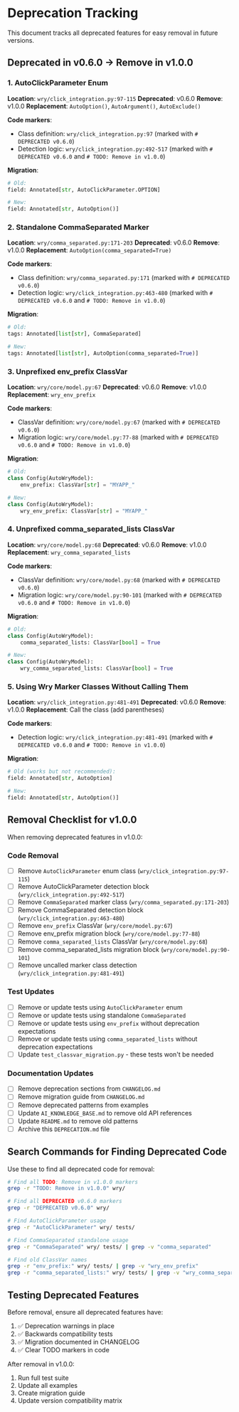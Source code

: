 # Deprecation Tracking

This document tracks all deprecated features for easy removal in future versions.

## Deprecated in v0.6.0 → Remove in v1.0.0

### 1. AutoClickParameter Enum

**Location**: `wry/click_integration.py:97-115`
**Deprecated**: v0.6.0
**Remove**: v1.0.0
**Replacement**: `AutoOption()`, `AutoArgument()`, `AutoExclude()`

**Code markers**:

- Class definition: `wry/click_integration.py:97` (marked with `# DEPRECATED v0.6.0`)
- Detection logic: `wry/click_integration.py:492-517` (marked with `# DEPRECATED v0.6.0` and `# TODO: Remove in v1.0.0`)

**Migration**:

```python
# Old:
field: Annotated[str, AutoClickParameter.OPTION]

# New:
field: Annotated[str, AutoOption()]
```

### 2. Standalone CommaSeparated Marker

**Location**: `wry/comma_separated.py:171-203`
**Deprecated**: v0.6.0
**Remove**: v1.0.0
**Replacement**: `AutoOption(comma_separated=True)`

**Code markers**:

- Class definition: `wry/comma_separated.py:171` (marked with `# DEPRECATED v0.6.0`)
- Detection logic: `wry/click_integration.py:463-480` (marked with `# DEPRECATED v0.6.0` and `# TODO: Remove in v1.0.0`)

**Migration**:

```python
# Old:
tags: Annotated[list[str], CommaSeparated]

# New:
tags: Annotated[list[str], AutoOption(comma_separated=True)]
```

### 3. Unprefixed env_prefix ClassVar

**Location**: `wry/core/model.py:67`
**Deprecated**: v0.6.0
**Remove**: v1.0.0
**Replacement**: `wry_env_prefix`

**Code markers**:

- ClassVar definition: `wry/core/model.py:67` (marked with `# DEPRECATED v0.6.0`)
- Migration logic: `wry/core/model.py:77-88` (marked with `# DEPRECATED v0.6.0` and `# TODO: Remove in v1.0.0`)

**Migration**:

```python
# Old:
class Config(AutoWryModel):
    env_prefix: ClassVar[str] = "MYAPP_"

# New:
class Config(AutoWryModel):
    wry_env_prefix: ClassVar[str] = "MYAPP_"
```

### 4. Unprefixed comma_separated_lists ClassVar

**Location**: `wry/core/model.py:68`
**Deprecated**: v0.6.0
**Remove**: v1.0.0
**Replacement**: `wry_comma_separated_lists`

**Code markers**:

- ClassVar definition: `wry/core/model.py:68` (marked with `# DEPRECATED v0.6.0`)
- Migration logic: `wry/core/model.py:90-101` (marked with `# DEPRECATED v0.6.0` and `# TODO: Remove in v1.0.0`)

**Migration**:

```python
# Old:
class Config(AutoWryModel):
    comma_separated_lists: ClassVar[bool] = True

# New:
class Config(AutoWryModel):
    wry_comma_separated_lists: ClassVar[bool] = True
```

### 5. Using Wry Marker Classes Without Calling Them

**Location**: `wry/click_integration.py:481-491`
**Deprecated**: v0.6.0
**Remove**: v1.0.0
**Replacement**: Call the class (add parentheses)

**Code markers**:

- Detection logic: `wry/click_integration.py:481-491` (marked with `# DEPRECATED v0.6.0` and `# TODO: Remove in v1.0.0`)

**Migration**:

```python
# Old (works but not recommended):
field: Annotated[str, AutoOption]

# New:
field: Annotated[str, AutoOption()]
```

## Removal Checklist for v1.0.0

When removing deprecated features in v1.0.0:

### Code Removal

- [ ] Remove `AutoClickParameter` enum class (`wry/click_integration.py:97-115`)
- [ ] Remove AutoClickParameter detection block (`wry/click_integration.py:492-517`)
- [ ] Remove `CommaSeparated` marker class (`wry/comma_separated.py:171-203`)
- [ ] Remove CommaSeparated detection block (`wry/click_integration.py:463-480`)
- [ ] Remove `env_prefix` ClassVar (`wry/core/model.py:67`)
- [ ] Remove env_prefix migration block (`wry/core/model.py:77-88`)
- [ ] Remove `comma_separated_lists` ClassVar (`wry/core/model.py:68`)
- [ ] Remove comma_separated_lists migration block (`wry/core/model.py:90-101`)
- [ ] Remove uncalled marker class detection (`wry/click_integration.py:481-491`)

### Test Updates

- [ ] Remove or update tests using `AutoClickParameter` enum
- [ ] Remove or update tests using standalone `CommaSeparated`
- [ ] Remove or update tests using `env_prefix` without deprecation expectations
- [ ] Remove or update tests using `comma_separated_lists` without deprecation expectations
- [ ] Update `test_classvar_migration.py` - these tests won't be needed

### Documentation Updates

- [ ] Remove deprecation sections from `CHANGELOG.md`
- [ ] Remove migration guide from `CHANGELOG.md`
- [ ] Remove deprecated patterns from examples
- [ ] Update `AI_KNOWLEDGE_BASE.md` to remove old API references
- [ ] Update `README.md` to remove old patterns
- [ ] Archive this `DEPRECATION.md` file

## Search Commands for Finding Deprecated Code

Use these to find all deprecated code for removal:

```bash
# Find all TODO: Remove in v1.0.0 markers
grep -r "TODO: Remove in v1.0.0" wry/

# Find all DEPRECATED v0.6.0 markers
grep -r "DEPRECATED v0.6.0" wry/

# Find AutoClickParameter usage
grep -r "AutoClickParameter" wry/ tests/

# Find CommaSeparated standalone usage
grep -r "CommaSeparated" wry/ tests/ | grep -v "comma_separated"

# Find old ClassVar names
grep -r "env_prefix:" wry/ tests/ | grep -v "wry_env_prefix"
grep -r "comma_separated_lists:" wry/ tests/ | grep -v "wry_comma_separated_lists"
```

## Testing Deprecated Features

Before removal, ensure all deprecated features have:

1. ✅ Deprecation warnings in place
2. ✅ Backwards compatibility tests
3. ✅ Migration documented in CHANGELOG
4. ✅ Clear TODO markers in code

After removal in v1.0.0:

1. Run full test suite
2. Update all examples
3. Create migration guide
4. Update version compatibility matrix
